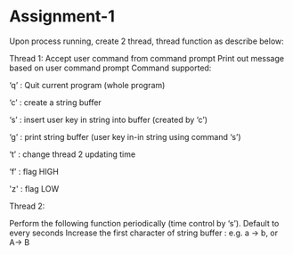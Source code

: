 # Assignment-1

Upon process running, create 2 thread, thread function as describe below:

Thread 1:
Accept user command from command prompt
Print out message based on user command prompt
Command supported:

‘q’ : Quit current program (whole program)

‘c’ : create a string buffer

‘s’ : insert user key in string into buffer (created by ‘c’)

‘g’ : print string buffer (user key in-in string using command ‘s’)

‘t’ : change thread 2 updating time

‘f’ : flag HIGH

'z' : flag LOW

Thread 2:

Perform the following function periodically (time control by ‘s’). Default to every seconds
Increase the first character of string buffer : e.g. a → b, or A→ B
